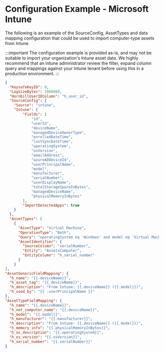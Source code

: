 # Configuration Example - Microsoft Intune

The following is an example of the SourceConfig, AssetTypes and data mapping configuration that could be used to import computer-type assets from Intune.

:::important
The configuration example is provided as-is, and may not be suitable to import your organization's Intune asset data. We highly recommend that an Intune administrator review the filter, expand column query and mappings against your Intune tenant before using this in a production environment.
:::

```json
{
  "KeysafeKeyID": 0,
  "LogSizeBytes": 1000000,
  "HornbillUserIDColumn": "h_user_id",
  "SourceConfig": {
    "Source": "intune",
    "Intune": {
        "Fields": [
            "id",
            "userId",
            "deviceName",
            "managedDeviceOwnerType",
            "enrolledDateTime",
            "lastSyncDateTime",
            "operatingSystem",
            "osVersion",
            "emailAddress",
            "azureADDeviceId",
            "userPrincipalName",
            "model",
            "manufacturer",
            "serialNumber",
            "userDisplayName",
            "totalStorageSpaceInBytes",
            "managedDeviceName",
            "physicalMemoryInBytes"
        ],
        "ImportDetectedApps": true
    }
  },
  "AssetTypes": [
    {
      "AssetType": "Virtual Machine",
      "OperationType": "Both",
      "Query": "operatingSystem eq 'Windows' and model eq 'Virtual Machine'",
      "AssetIdentifier": {
        "SourceColumn": "serialNumber",
        "Entity": "AssetsComputer",
        "EntityColumn": "h_serial_number"
      }
    }
],
"AssetGenericFieldMapping": {
  "h_name": "{{.deviceName}}",
  "h_asset_tag": "{{.deviceName}}",
  "h_description": "From Intune: {{.deviceName}} ({{.model}})",
  "h_used_by": "{{ .userPrincipalName }}"
},
"AssetTypeFieldMapping": {
  "h_name": "{{.deviceName}}",
  "h_net_computer_name": "{{.deviceName}}",
  "h_model": "{{.model}}",
  "h_manufacturer": "{{.manufacturer}}",
  "h_description": "From Intune: {{.deviceName}} ({{.model}})",
  "h_memory_info": "{{.physicalMemoryInBytes}}",
  "h_os_description": "{{.operatingSystem}}",
  "h_os_version": "{{.osVersion}}",
  "h_serial_number": "{{.serialNumber}}"
}
```